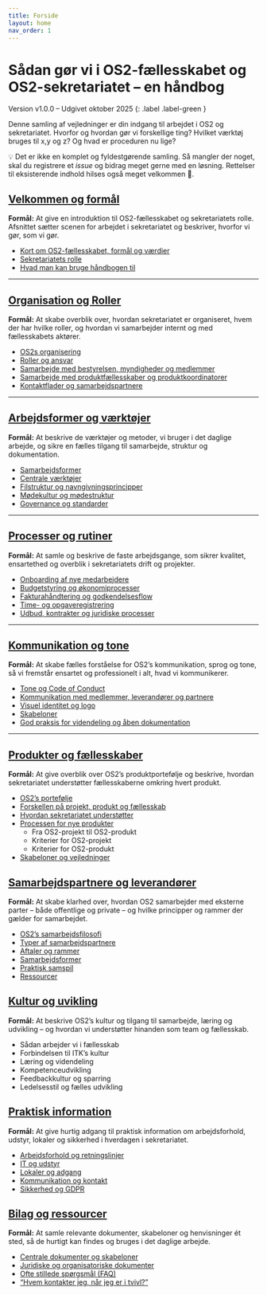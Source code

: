 ```yaml
---
title: Forside
layout: home
nav_order: 1
---
```


# Sådan gør vi i OS2-fællesskabet og OS2-sekretariatet – en håndbog

Version v1.0.0 – Udgivet oktober 2025
{: .label .label-green }  

Denne samling af vejledninger er din indgang til arbejdet i OS2 og sekretariatet. Hvorfor og hvordan gør vi forskellige ting? Hvilket værktøj bruges til x,y og z? Og hvad er proceduren nu lige?

💡 Det er ikke en komplet og fyldestgørende samling. Så mangler der noget, skal du registrere et *issue* og bidrag meget gerne med en løsning. Rettelser til eksisterende indhold hilses også meget velkommen 🙌.


## [Velkommen og formål](./docs/welcome_and_purpose)

**Formål:** At give en introduktion til OS2-fællesskabet og sekretariatets rolle. Afsnittet sætter scenen for arbejdet i sekretariatet og beskriver, hvorfor vi gør, som vi gør.

- [Kort om OS2-fællesskabet, formål og værdier](./docs/welcome_and_purpose#formaal)
- [Sekretariatets rolle](./docs/welcome_and_purpose.md#rolle)
- [Hvad man kan bruge håndbogen til](./docs/welcome_and_purpose#haandbog)

---

## [Organisation og Roller](./docs/organisation_and_roles)

**Formål:** At skabe overblik over, hvordan sekretariatet er organiseret, hvem der har hvilke roller, og hvordan vi samarbejder internt og med fællesskabets aktører.

- [OS2s organisering](./docs/organisation_and_roles#organisering)
- [Roller og ansvar](./docs/organisation_and_roles#roller)
- [Samarbejde med bestyrelsen, myndigheder og medlemmer](./docs/organisation_and_roles#samarbejde)
- [Samarbejde med produktfællesskaber og produktkoordinatorer](./docs/organisation_and_roles#samarbejde2)
- [Kontaktflader og samarbejdspartnere](./docs/organisation_and_roles#kontaktflader)

---

## [Arbejdsformer og værktøjer](./docs/workflow_and_tools)

**Formål:** At beskrive de værktøjer og metoder, vi bruger i det daglige arbejde, og sikre en fælles tilgang til samarbejde, struktur og dokumentation.

- [Samarbejdsformer](./docs/workflow_and_tools#samarbejdsformer)
- [Centrale værktøjer](./docs/workflow_and_tools#tools)
- [Filstruktur og navngivningsprincipper](./docs/workflow_and_tools#filstruktur)
- [Mødekultur og mødestruktur](./docs/workflow_and_tools#modekultur)
- [Governance og standarder](./docs/workflow_and_tools#governance)

---

## [Processer og rutiner](./docs/processes_and_rutines)

**Formål:** At samle og beskrive de faste arbejdsgange, som sikrer kvalitet, ensartethed og overblik i sekretariatets drift og projekter.

- [Onboarding af nye medarbejdere](./docs/processes_and_rutines#onboarding)
- [Budgetstyring og økonomiprocesser](./docs/processes_and_rutines#budgetstyring)
- [Fakturahåndtering og godkendelsesflow](./docs/processes_and_rutines#faktura)
- [Time- og opgaveregistrering](./docs/processes_and_rutines#time)
- [Udbud, kontrakter og juridiske processer](./docs/processes_and_rutines#udbud)

---

## [Kommunikation og tone](./docs/communication)

**Formål:** At skabe fælles forståelse for OS2’s kommunikation, sprog og tone, så vi fremstår ensartet og professionelt i alt, hvad vi kommunikerer.

- [Tone og Code of Conduct](./docs/communication#tone)
- [Kommunikation med medlemmer, leverandører og partnere](./docs/communication#kommunikation)
- [Visuel identitet og logo](./docs/communication#visuel)
- [Skabeloner](./docs/communication#skabeloner)
- [God praksis for videndeling og åben dokumentation](./docs/communication#praksis)

---

## [Produkter og fællesskaber](./docs/products_and_communities)

**Formål:** At give overblik over OS2’s produktportefølje og beskrive, hvordan sekretariatet understøtter fællesskaberne omkring hvert produkt.

- [OS2’s portefølje](./docs/products_and_communities#portfolio)
- [Forskellen på projekt, produkt og fællesskab](./docs/products_and_communities#forskel)
- [Hvordan sekretariatet understøtter](./docs/products_and_communities#support)
- [Processen for nye produkter](./docs/products_and_communities#process)
  - Fra OS2-projekt til OS2-produkt
  - Kriterier for OS2-projekt
  - Kriterier for OS2-produkt
- [Skabeloner og vejledninger](./docs/products_and_communities#templates)


## [Samarbejdspartnere og leverandører](./docs/partners_and_suppliers)

**Formål:** At skabe klarhed over, hvordan OS2 samarbejder med eksterne parter – både offentlige og private – og hvilke principper og rammer der gælder for samarbejdet.

- [OS2’s samarbejdsfilosofi](./docs/partners_and_suppliers#filosofi)  
- [Typer af samarbejdspartnere](./docs/partners_and_suppliers#typer)  
- [Aftaler og rammer](./docs/partners_and_suppliers#aftaler)  
- [Samarbejdsformer](./docs/partners_and_suppliers#samarbejdsformer)  
- [Praktisk samspil](./docs/partners_and_suppliers#praktisk)  
- [Ressourcer](./docs/partners_and_suppliers#ressourcer)


## [Kultur og uvikling](./docs/culture_and_development)

**Formål:** At beskrive OS2’s kultur og tilgang til samarbejde, læring og udvikling – og hvordan vi understøtter hinanden som team og fællesskab.

- Sådan arbejder vi i fællesskab
- Forbindelsen til ITK’s kultur  
- Læring og videndeling  
- Kompetenceudvikling  
- Feedbackkultur og sparring  
- Ledelsesstil og fælles udvikling


## [Praktisk information](./docs/practical_information)

**Formål:** At give hurtig adgang til praktisk information om arbejdsforhold, udstyr, lokaler og sikkerhed i hverdagen i sekretariatet.

- [Arbejdsforhold og retningslinjer](./docs/practical_information#arbejdsforhold)  
- [IT og udstyr](./docs/practical_information#it)  
- [Lokaler og adgang](./docs/practical_information#lokaler)  
- [Kommunikation og kontakt](./docs/practical_information#kommunikation)  
- [Sikkerhed og GDPR](./docs/practical_information#sikkerhed)


## [Bilag og ressourcer](./docs/appendix#)

**Formål:** At samle relevante dokumenter, skabeloner og henvisninger ét sted, så de hurtigt kan findes og bruges i det daglige arbejde.

- [Centrale dokumenter og skabeloner](./docs/appendix#central)
- [Juridiske og organisatoriske dokumenter](./docs/appendix#jura)
- [Ofte stillede spørgsmål (FAQ)](./docs/appendix#faq)
- [“Hvem kontakter jeg, når jeg er i tvivl?”](./docs/appendix#faq)
